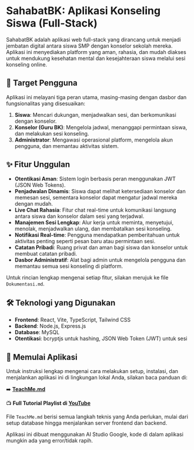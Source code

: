 # SahabatBK: Aplikasi Konseling Siswa (Full-Stack)

SahabatBK adalah aplikasi web full-stack yang dirancang untuk menjadi jembatan digital antara siswa SMP dengan konselor sekolah mereka. Aplikasi ini menyediakan platform yang aman, rahasia, dan mudah diakses untuk mendukung kesehatan mental dan kesejahteraan siswa melalui sesi konseling online.

## 🎯 Target Pengguna

Aplikasi ini melayani tiga peran utama, masing-masing dengan dasbor dan fungsionalitas yang disesuaikan:
1.  **Siswa**: Mencari dukungan, menjadwalkan sesi, dan berkomunikasi dengan konselor.
2.  **Konselor (Guru BK)**: Mengelola jadwal, menanggapi permintaan siswa, dan melakukan sesi konseling.
3.  **Administrator**: Mengawasi operasional platform, mengelola akun pengguna, dan memantau aktivitas sistem.

## ✨ Fitur Unggulan

-   **Otentikasi Aman**: Sistem login berbasis peran menggunakan JWT (JSON Web Tokens).
-   **Penjadwalan Dinamis**: Siswa dapat melihat ketersediaan konselor dan memesan sesi, sementara konselor dapat mengatur jadwal mereka dengan mudah.
-   **Live Chat Rahasia**: Fitur chat real-time untuk komunikasi langsung antara siswa dan konselor dalam sesi yang terjadwal.
-   **Manajemen Sesi Lengkap**: Alur kerja untuk meminta, menyetujui, menolak, menjadwalkan ulang, dan membatalkan sesi konseling.
-   **Notifikasi Real-time**: Pengguna mendapatkan pemberitahuan untuk aktivitas penting seperti pesan baru atau permintaan sesi.
-   **Catatan Pribadi**: Ruang privat dan aman bagi siswa dan konselor untuk membuat catatan pribadi.
-   **Dasbor Administratif**: Alat bagi admin untuk mengelola pengguna dan memantau semua sesi konseling di platform.

Untuk rincian lengkap mengenai setiap fitur, silakan merujuk ke file `Dokumentasi.md`.

## 🛠️ Teknologi yang Digunakan

-   **Frontend**: React, Vite, TypeScript, Tailwind CSS
-   **Backend**: Node.js, Express.js
-   **Database**: MySQL
-   **Otentikasi**: bcryptjs untuk hashing, JSON Web Token (JWT) untuk sesi

## 🚀 Memulai Aplikasi

Untuk instruksi lengkap mengenai cara melakukan setup, instalasi, dan menjalankan aplikasi ini di lingkungan lokal Anda, silakan baca panduan di:

➡️ **[TeachMe.md](./TeachMe.md)**

📺 **Full Tutorial Playlist di [YouTube](https://www.youtube.com/playlist?list=PLZyxWhIEwtSCrWID0sHNpj0IrUh7efJQN)**

File `TeachMe.md` berisi semua langkah teknis yang Anda perlukan, mulai dari setup database hingga menjalankan server frontend dan backend.

Aplikasi ini dibuat menggunakan AI Studio Google, kode di dalam aplikasi mungkin ada yang error/tidak rapih.
